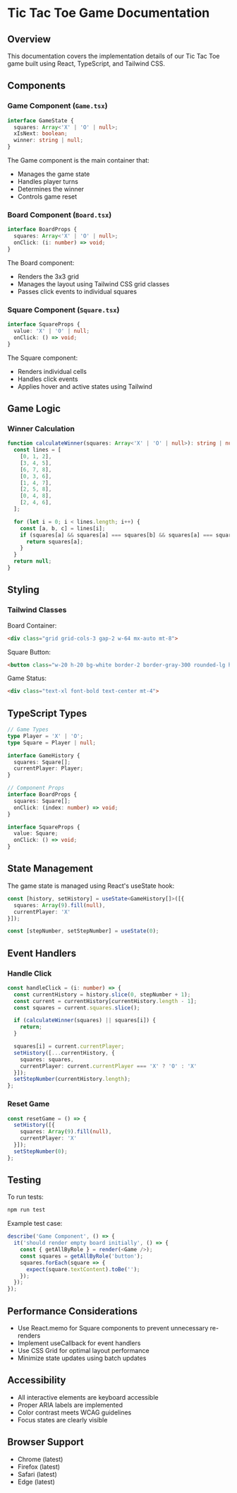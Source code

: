 # Tic Tac Toe Game Documentation

## Overview

This documentation covers the implementation details of our Tic Tac Toe game built using React, TypeScript, and Tailwind CSS.

## Components

### Game Component (`Game.tsx`)
```typescript
interface GameState {
  squares: Array<'X' | 'O' | null>;
  xIsNext: boolean;
  winner: string | null;
}
```

The Game component is the main container that:
- Manages the game state
- Handles player turns
- Determines the winner
- Controls game reset

### Board Component (`Board.tsx`)
```typescript
interface BoardProps {
  squares: Array<'X' | 'O' | null>;
  onClick: (i: number) => void;
}
```

The Board component:
- Renders the 3x3 grid
- Manages the layout using Tailwind CSS grid classes
- Passes click events to individual squares

### Square Component (`Square.tsx`)
```typescript
interface SquareProps {
  value: 'X' | 'O' | null;
  onClick: () => void;
}
```

The Square component:
- Renders individual cells
- Handles click events
- Applies hover and active states using Tailwind

## Game Logic

### Winner Calculation
```typescript
function calculateWinner(squares: Array<'X' | 'O' | null>): string | null {
  const lines = [
    [0, 1, 2],
    [3, 4, 5],
    [6, 7, 8],
    [0, 3, 6],
    [1, 4, 7],
    [2, 5, 8],
    [0, 4, 8],
    [2, 4, 6],
  ];

  for (let i = 0; i < lines.length; i++) {
    const [a, b, c] = lines[i];
    if (squares[a] && squares[a] === squares[b] && squares[a] === squares[c]) {
      return squares[a];
    }
  }
  return null;
}
```

## Styling

### Tailwind Classes

Board Container:
```html
<div class="grid grid-cols-3 gap-2 w-64 mx-auto mt-8">
```

Square Button:
```html
<button class="w-20 h-20 bg-white border-2 border-gray-300 rounded-lg hover:bg-gray-100 focus:outline-none focus:ring-2 focus:ring-blue-500">
```

Game Status:
```html
<div class="text-xl font-bold text-center mt-4">
```

## TypeScript Types

```typescript
// Game Types
type Player = 'X' | 'O';
type Square = Player | null;

interface GameHistory {
  squares: Square[];
  currentPlayer: Player;
}

// Component Props
interface BoardProps {
  squares: Square[];
  onClick: (index: number) => void;
}

interface SquareProps {
  value: Square;
  onClick: () => void;
}
```

## State Management

The game state is managed using React's useState hook:

```typescript
const [history, setHistory] = useState<GameHistory[]>([{
  squares: Array(9).fill(null),
  currentPlayer: 'X'
}]);

const [stepNumber, setStepNumber] = useState(0);
```

## Event Handlers

### Handle Click
```typescript
const handleClick = (i: number) => {
  const currentHistory = history.slice(0, stepNumber + 1);
  const current = currentHistory[currentHistory.length - 1];
  const squares = current.squares.slice();

  if (calculateWinner(squares) || squares[i]) {
    return;
  }

  squares[i] = current.currentPlayer;
  setHistory([...currentHistory, {
    squares: squares,
    currentPlayer: current.currentPlayer === 'X' ? 'O' : 'X'
  }]);
  setStepNumber(currentHistory.length);
};
```

### Reset Game
```typescript
const resetGame = () => {
  setHistory([{
    squares: Array(9).fill(null),
    currentPlayer: 'X'
  }]);
  setStepNumber(0);
};
```

## Testing

To run tests:
```bash
npm run test
```

Example test case:
```typescript
describe('Game Component', () => {
  it('should render empty board initially', () => {
    const { getAllByRole } = render(<Game />);
    const squares = getAllByRole('button');
    squares.forEach(square => {
      expect(square.textContent).toBe('');
    });
  });
});
```

## Performance Considerations

- Use React.memo for Square components to prevent unnecessary re-renders
- Implement useCallback for event handlers
- Use CSS Grid for optimal layout performance
- Minimize state updates using batch updates

## Accessibility

- All interactive elements are keyboard accessible
- Proper ARIA labels are implemented
- Color contrast meets WCAG guidelines
- Focus states are clearly visible

## Browser Support

- Chrome (latest)
- Firefox (latest)
- Safari (latest)
- Edge (latest)
